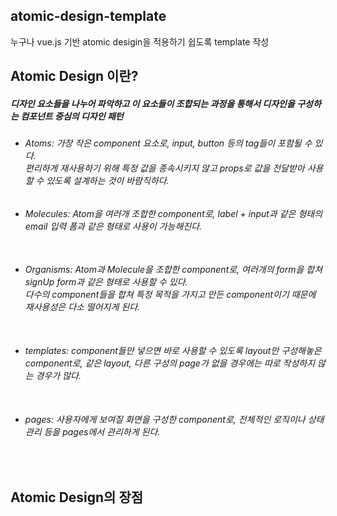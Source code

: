 ## atomic-design-template
누구나 vue.js 기반 atomic desigin을 적용하기 쉽도록 template 작성

## Atomic Design 이란?
##### 디자인 요소들을 나누어 파악하고 이 요소들이 조합되는 과정을 통해서 디자인을 구성하는 컴포넌트 중심의 디자인 패턴

  * <h6>Atoms: 가장 작은 component 요소로, input, button 등의 tag들이 포함될 수 있다. <br>
    편리하게 재사용하기 위해 특정 값을 종속시키지 않고 props로 값을 전달받아 사용할 수 있도록 설계하는 것이 바람직하다.</h6>

  * <h6>Molecules: Atom을 여러개 조합한 component로, label + input과 같은 형태의 email 입력 폼과 같은 형태로 사용이 가능해진다. <br><br></h6>
  * <h6>Organisms: Atom과 Molecule을 조합한 component로, 여러개의 form을 합쳐 signUp form과 같은 형태로 사용할 수 있다.<br>
    다수의 component들을 합쳐 특정 목적을 가지고 만든 component이기 때문에 재사용성은 다소 떨어지게 된다.<br><br></h6>
  * <h6>templates: component들만 넣으면 바로 사용할 수 있도록 layout만 구성해놓은 component로, 같은 layout, 다른 구성의 page가 없을 경우에는 따로 작성하지 않는 경우가 많다. <br><br></h6>
  * <h6> pages: 사용자에게 보여질 화면을 구성한 component로, 전체적인 로직이나 상태관리 등을 pages에서 관리하게 된다.</h6><br>


## Atomic Design의 장점
